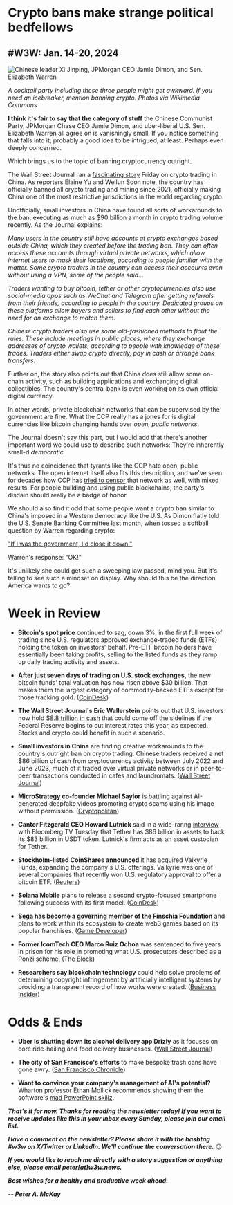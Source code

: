 # Crypto bans make strange political bedfellows
## #W3W: Jan. 14-20, 2024

![Chinese leader Xi Jinping, JPMorgan CEO Jamie Dimon, and Sen. Elizabeth Warren](https://w3w.news/img/unlikelytrio.png)

*A cocktail party including these three people might get awkward. If you need an icebreaker, mention banning crypto. Photos via Wikimedia Commons*
<!-- Lead item. ~450 words -->

**I think it's fair to say that the category of stuff** the Chinese Communist Party, JPMorgan Chase CEO Jamie Dimon, and uber-liberal U.S. Sen. Elizabeth Warren all agree on is vanishingly small. If you notice something that falls into it, probably a good idea to be intrigued, at least. Perhaps even deeply concerned.

Which brings us to the topic of banning cryptocurrency outright.

The Wall Street Journal ran a [fascinating story](https://www.wsj.com/world/china/laundromats-and-vpns-how-chinas-crypto-traders-are-evading-the-rules-8511ebe8?st=0v89k98pxrxmia9&reflink=desktopwebshare_permalink) Friday on crypto trading in China. As reporters Elaine Yu and Weilun Soon note, the country has officially banned all crypto trading and mining since 2021, officially making China one of the most restrictive jurisdictions in the world regarding crypto.

Unofficially, small investors in China have found all sorts of workarounds to the ban, executing as much as $90 billion a month in crypto trading volume recently. As the Journal explains:

*Many users in the country still have accounts at crypto exchanges based outside China, which they created before the trading ban. They can often access these accounts through virtual private networks, which allow internet users to mask their locations, according to people familiar with the matter. Some crypto traders in the country can access their accounts even without using a VPN, some of the people said...*

*Traders wanting to buy bitcoin, tether or other cryptocurrencies also use social-media apps such as WeChat and Telegram after getting referrals from their friends, according to people in the country. Dedicated groups on these platforms allow buyers and sellers to find each other without the need for an exchange to match them.*

*Chinese crypto traders also use some old-fashioned methods to flout the rules. These include meetings in public places, where they exchange addresses of crypto wallets, according to people with knowledge of these trades. Traders either swap crypto directly, pay in cash or arrange bank transfers.*

Further on, the story also points out that China does still allow some on-chain activity, such as building applications and exchanging digital collectibles. The country's central bank is even working on its own official digital currency.

In other words, private blockchain networks that can be supervised by the government are fine. What the CCP really has a jones for is digital currencies like bitcoin changing hands over *open, public networks*.

The Journal doesn't say this part, but I would add that there's another important word we could use to describe such networks: They're inherently small-d *democratic.*

It's thus no coincidence that tyrants like the CCP hate open, public networks. The open internet itself also fits this description, and we've seen for decades how CCP has [tried to censor](https://en.wikipedia.org/wiki/Great_Firewall) that network as well, with mixed results. For people building and using public blockchains, the party's disdain should really be a badge of honor.

We should also find it odd that some people want a crypto ban similar to China's imposed in a Western democracy like the U.S. As Dimon flatly told the U.S. Senate Banking Committee last month, when tossed a softball question by Warren regarding crypto:

["If I was the government, I'd close it down."](https://www.coindesk.com/policy/2023/12/06/jpmorgans-jamie-dimon-and-sen-elizabeth-warren-team-up-to-bash-crypto/)

Warren's response: "OK!"

It's unlikely she could get such a sweeping law passed, mind you. But it's telling to see such a mindset on display. Why should this be the direction America wants to go? 

# Week in Review

- **Bitcoin's spot price** continued to sag, down 3%, in the first full week of trading since U.S. regulators approved exchange-traded funds (ETFs) holding the token on investors' behalf. Pre-ETF bitcoin holders have essentially been taking profits, selling to the listed funds as they ramp up daily trading activity and assets.

- **After just seven days of trading on U.S. stock exchanges,** the new bitcoin funds' total valuation has now risen above $30 billion. That makes them the largest category of commodity-backed ETFs except for those tracking gold. ([CoinDesk](https://www.coindesk.com/markets/2024/01/18/bitcoin-instantly-topped-silver-in-etf-market-and-trails-only-gold-among-commodities/))

- **The Wall Street Journal's Eric Wallerstein** points out that U.S. investors now hold [$8.8 trillion in cash](https://www.wsj.com/finance/investing/the-8-8-trillion-cash-pile-that-has-stock-market-bulls-salivating-0a1b4a8c?st=127esjfhcdvf5ad&reflink=desktopwebshare_permalink) that could come off the sidelines if the Federal Reserve begins to cut interest rates this year, as expected. Stocks and crypto could benefit in such a scenario.

- **Small investors in China** are finding creative workarounds to the country's outright ban on crypto trading. Chinese traders received a net $86 billion of cash from cryptocurrency activity between July 2022 and June 2023, much of it traded over virtual private networks or in peer-to-peer transactions conducted in cafes and laundromats. ([Wall Street Journal](https://www.wsj.com/world/china/laundromats-and-vpns-how-chinas-crypto-traders-are-evading-the-rules-8511ebe8?st=0v89k98pxrxmia9&reflink=desktopwebshare_permalink))

- **MicroStrategy co-founder Michael Saylor** is battling against AI-generated deepfake videos promoting crypto scams using his image without permission. ([Cryptopolitan](https://www.msn.com/en-us/news/technology/michael-saylor-battles-against-ai-generated-deepfake-videos-promoting-bitcoin-scams/ar-AA1mZgnO))

- **Cantor Fitzgerald CEO Howard Lutnick** said in a wide-ranng [interview](https://www.bloomberg.com/news/videos/2024-01-16/lutnick-the-fed-is-staying-higher-for-longer-video) with Bloomberg TV Tuesday that Tether has $86 billion in assets to back its $83 billion in USDT token. Lutnick's firm acts as an asset custodian for Tether.

- **Stockholm-listed CoinShares announced** it has acquired Valkyrie Funds, expanding the company's U.S. offerings. Valkyrie was one of several companies that recently won U.S. regulatory approval to offer a bitcoin ETF. ([Reuters](https://www.msn.com/en-us/money/markets/coinshares-to-acquire-valkyrie-funds-after-us-spot-bitcoin-etf-approval/ar-AA1mSYeZ))

- **Solana Mobile** plans to release a second crypto-focused smartphone following success with its first model. ([CoinDesk](https://www.coindesk.com/business/2024/01/16/solana-mobile-to-sell-second-crypto-smartphone-source/))

- **Sega has become a governing member of the Finschia Foundation** and plans to work within its ecosystem to create web3 games based on its popular franchises. ([Game Developer](https://www.gamedeveloper.com/production/sega-is-creating-more-web3-titles-based-on-its-popular-franchises-))

- **Former IcomTech CEO Marco Ruiz Ochoa** was sentenced to five years in prison for his role in promoting what U.S. prosecutors described as a Ponzi scheme. ([The Block](https://www.theblock.co/post/273629/former-icomtech-ceo-sentenced-to-five-years-in-prison-for-his-role-in-crypto-ponzi-like-scheme))

- **Researchers say blockchain technology** could help solve problems of determining copyright infringement by artificially intelligent systems by providing a transparent record of how works were created. ([Business Insider](https://www.businessinsider.com/ai-copyright-infringement-problem-could-be-solved-by-crypto-blockchain-2024-1))

# Odds & Ends

- **Uber is shutting down its alcohol delivery app Drizly** as it focuses on core ride-hailing and food delivery businesses. ([Wall Street Journal](https://www.wsj.com/tech/uber-shuts-down-alcohol-delivery-app-drizly-1406caf3?st=jos9qiq2ozcwctp&reflink=desktopwebshare_permalink))

- **The city of San Francisco's efforts** to make bespoke trash cans have gone awry. ([San Francisco Chronicle](https://www.sfchronicle.com/sf/article/sf-bespoke-trash-can-garbage-budget-deficit-breed-18617624.php))

- **Want to convince your company's management of AI's potential?** Wharton professor Ethan Mollick recommends showing them the software's [mad PowerPoint skillz](https://twitter.com/emollick/status/1748492920607379682).  


<!--

Cutting room floor...

- A New York Times opinion piece discusses how high inflation may impact voter priorities and decisions in the 2024 US presidential election. https://www.nytimes.com/2024/01/18/opinion/inflation-rate-election-voters.html

- An article explores the history of counterfeit computer hardware and how it has impacted innovation. https://tedium.co/2024/01/19/counterfeit-hardware-computing-history/

- A report finds a growing number of American news outlets are being purchased by billionaires, raising concerns about the impact on independent journalism. https://www.nytimes.com/2024/01/18/business/media/billionaires-news-media-owners.html
- The EU banking regulator extends anti-money laundering rules to cover crypto firms, a step toward regulating the industry. https://www.coindesk.com/policy/2024/01/16/eu-banking-watchdog-extends-anti-money-laundering-measures-to-cover-crypto-firms/

- The CFTC has charged a digital asset platform with operating an alleged pig butchering scheme that defrauded investors of over $30 million. https://www.theblock.co/post/273634/cftc-charges-digital-asset-platform-over-pig-butchering-scheme
- Roundhill Investments launches a bitcoin ETF that will be fully covered by bitcoin held in reserve to minimize premiums/discounts to net asset value. https://finance.yahoo.com/news/roundhill-investments-launches-bitcoin-covered-133000181.html  

- Bitcoin saw its first ever weekly golden cross, a bullish technical signal where its 50-day moving average crosses above the 200-day average, highlighting growing optimism. https://www.coindesk.com/markets/2024/01/17/bitcoin-sees-its-first-ever-weekly-golden-cross/

- Tether purchased another $380 million worth of bitcoin, increasing its holdings to over 89,000 BTC and remaining the 11th largest bitcoin holder. https://www.coindesk.com/markets/2024/01/18/tether-purchased-another-89k-bitcoin-for-380m-remaining-11th-largest-btc-holder/

- Regulatory updates: The SEC will appear back in court to defend its victory in a lawsuit by investment firm Grayscale over denying its application to convert its Bitcoin trust into a spot ETF. The case could have major implications for crypto ETF approval in the US. https://www.coindesk.com/policy/2024/01/20/the-sec-goes-back-to-court/  

- The CEO of Franklin Templeton says there is clear demand from investors for bitcoin exposure through investment vehicles like ETFs. https://decrypt.co/213537/you-can-see-the-demand-out-there-for-bitcoin-franklin-templeton-ceo

- Bitcoin and Ethereum prices dropped sharply last week despite the launch of several bitcoin futures ETFs in the US, highlighting ongoing volatility in crypto markets. https://decrypt.co/213494/this-week-in-coins-despite-etf-hype-bitcoin-and-ethereum-plunge-hard

- Jamie Dimon says he's done talking about cryptocurrency but calls blockchain technology real and says it will be part of the future financial system. https://www.cnbc.com/video/2024/01/17/jamie-dimon-done-talking-crypto-calls-blockchain-real-crypto-world.html

- A tweet promotes a CoinDesk article on how the SEC-Grayscale lawsuit could impact the bitcoin ETF market. https://twitter.com/CoinDesk/status/1748494365448679697

- JPMorgan analysts see significant capital flowing from existing crypto products into new spot bitcoin ETFs as they offer easier access to bitcoin exposure. https://www.coindesk.com/markets/2024/01/15/jpmorgan-sees-significant-capital-from-existing-crypto-products-pouring-into-new-spot-bitcoin-etfs/

-->

_**That's it for now. Thanks for reading the newsletter today! If you want to receive updates like this in your inbox every Sunday, please join our email list.**_

_**Have a comment on the newsletter? Please share it with the hashtag #w3w on X/Twitter or LinkedIn. We'll continue the conversation there.**_ 😉

_**If you would like to reach me directly with a story suggestion or anything else, please email peter[at]w3w.news.**_

<!--Move this content to standing editorial policy page on the website.     _**Note: #Web3Weekly content is intended for journalistic purposes only, not as investment advice. Always [DYOR](https://www.urbandictionary.com/define.php?term=DYOR) and consult appropriate financial professionals before making investment decisions.**_ -->

_**Best wishes for a healthy and productive week ahead.**_  

_**-- Peter A. McKay**_  
